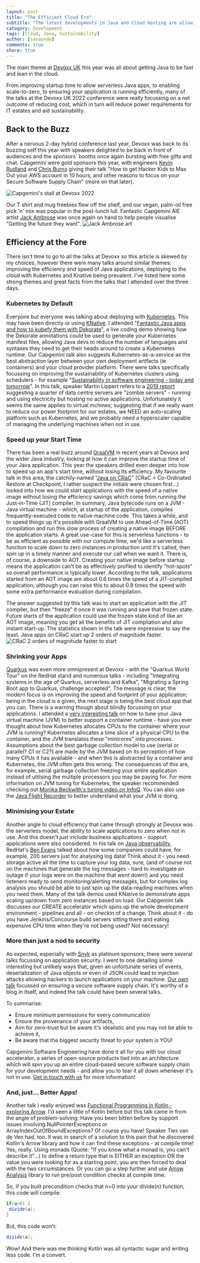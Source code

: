 ```yaml
---
layout: post
title: "The Efficient Cloud Era"
subtitle: "The latest developments in Java and Cloud Hosting are allowing tech teams to make an impact on sustainability"
category: Development
tags: [Cloud, Java, Sustainability]
author: [sasaunde]
comments: true
share: true
---
```


The main theme at [Devoxx UK](https://devoxx.co.uk) this year was all about getting Java to be fast and lean in the cloud.

From improving startup time to allow serverless Java apps, to enabling scale-to-zero, to ensuring your application is running efficiently, many of the talks at the Devoxx UK 2022 conference were really focussing on a net outcome of reducing cost, which in turn will reduce power requirements for IT estates and aid sustainability.

## Back to the Buzz
After a nervous 2-day hybrid conference last year, Devoxx was back to its buzzing self this year with speakers delighted to be back in front of audiences and the sponsors' booths once again bursting with free gifts and chat. Capgemini were gold sponsors this year, with engineers [Kevin Rudland](https://capgemini.github.io/authors/#author-kevin-rudland) and [Chris Burns](https://capgemini.github.io/authors/#author-chris-burns) giving their talk "How to get Hacker Kids to Max Out your AWS account in 10 hours, and other reasons to focus on your Secure Software Supply Chain" (more on that later).

![Capgemini's stall at Devoxx 2022](/images/2022-05-17-the-efficient-cloud-era/stand.jpg)

Our T shirt and mug freebies flew off the shelf, and our vegan, palm-oil free pick 'n' mix was popular in the post-lunch lull. Fantastic Capgemini AIE artist [Jack Ambrose](https://uk.linkedin.com/in/jack-ambrose) was once again on hand to help people visualise "Getting the future they want".
![Jack Ambrose art](/images/2022-05-17-the-efficient-cloud-era/art.jpg)

## Efficiency at the Fore
There isn't time to go to all the talks at Devoxx so this article is skewed by my choices, however there were many talks around similar themes: improving the efficiency and speed of Java applications, deploying to the cloud with Kubernetes and Knative being prevalent. I've listed here some strong themes and great facts from the talks that I attended over the three days.

### Kubernetes by Default
Everyone but everyone was talking about deploying with [Kubernetes](https://kubernetes.io/). This may have been directly or using [KNative](https://knative.dev/). I attended "[Fantastic Java apps and how to kubefy them with Dekorate](https://www.youtube.com/watch?v=1_sJVbabBgk)", a live coding demo showing how the Dekorate annotations could be used to generate your Kubernetes manifest files, allowing Java devs to reduce the number of languages and syntaxes they need to get their heads around to create a Kubernetes runtime. Our Capgemini talk also suggests Kubernetes-as-a-service as the best abstraction layer between your own deployment artifacts (ie containers) and your cloud provider platform. There were talks specifically focussing on improving the sustainability of Kubernetes clusters using schedulers - for example "[Sustainability in software engineering - today and tomorrow](https://www.youtube.com/watch?v=MzaMBfYbvss)". In this talk, speaker Martin Lippert refers to a [2019 report](https://www.anthesisgroup.com/wp-content/uploads/2019/11/Comatose-Servers-Redux-2017.pdf) suggesting a quarter of data centre servers are "zombie servers" - running and using electricity but hosting no active applications. Unfortunately it seems the same applies to virtual mchines; suggesting that if we really want to reduce our power footprint for our estates, we NEED an auto-scaling platform such as Kubernetes, and we probably need a hyperscaler capable of managing the underlying machines when not in use.

### Speed up your Start Time

There has been a real buzz around [GraalVM](https://www.graalvm.org) in recent years at Devoxx and the wider Java industry, looking at how it can improve the startup time of your Java application. This year the speakers drilled even deeper into how to speed up an app's start time, without losing its efficiency. My favourite talk in this area, the catchily-named "[Java on CRaC](https://www.youtube.com/watch?v=0evEs_3yaEI)" (CRaC = Co-Ordinated Restore at Checkpoint, I rather suspect the initials were chosen first...) looked into how we could start applications with the speed of a native image without losing the efficiency savings which come from running the Just-in-Time (JIT) compiler. In summary, Java bytecode runs on a JVM - Java virtual machine - which, at startup of the application, compiles frequently-executed code to native machine code. This takes a while, and to speed things up it's possible with GraalVM to use Ahead-of-Time (AOT) compilation and run this slow process of creating a native image BEFORE the application starts. A great use-case for this is serverless functions - to be as efficient as possible with our compute time, we'd like a serverless function to scale down to zero instances in production until it's called, then spin up in a timely manner and execute our call when we want it. 
There is, of course, a downside to AOT. Creating your native image before startup means the application can't be as effectively profiled to identify "hot-spots" so overall performance is typically lower. According to the talk, applications started from an AOT image are about 0.6 times the speed of a JIT-compiled application; although you can raise this to about 0.8 times the speed with some extra performance evaluation during compilation.

The answer suggested by this talk was to start an application with the JIT compiler, but then "freeze" it once it was running and save that frozen state. Future starts of the application could use the frozen state kind of like an AOT image, meaning you get all the benefits of JIT compliation and also instant start-up. The statistics shown in the talk were impressive to say the least. Java apps on CRaC start up 2 orders of magnitude faster.
![CRaC 2 orders of magnitude faster to start](/images/2022-05-17-the-efficient-cloud-era/slide.jpg)

### Shrinking your Apps

[Quarkus](https://quarkus.io/) was even more omnipresent at Devoxx - with the "Quarkus World Tour" on the RedHat stand and numerous talks - including "Integrating systems in the age of Quarkus, serverless and Kafka", "Migrating a Spring Boot app to Quarkus, challenge accepted". The message is clear, the modern focus is on improving the speed and footprint of your application; being in the cloud is a given, the next stage is being the best cloud app that you can.
There is a warning though about blindly focussing on your applications. I attended a [very interesting talk](https://www.youtube.com/watch?v=q4Fd3_u_kXw) on how to tune your Java virtual machine (JVM) to better support a container runtime - have you ever thought about how Kubernetes allocates CPUs to the container where your JVM is running? Kubernetes allocates a time slice of a physical CPU to the container, and the JVM translates these "minicores" into processes. Assumptions about the best garbage collection model to use (serial or parallel? C1 or C2?) are made by the JVM based on its perception of how many CPUs it has available - and when this is abstracted by a container and Kubernetes, the JVM often gets this wrong. The consequences of this are, for example, serial garbage collection freezing your entire application instead of utilising the multiple processors you may be paying for. For more information on JVM tuning for Kubernetes, the speaker recommended checking out [Monika Beckwith's tuning video on InfoQ](https://www.infoq.com/interviews/beckwith-garbage-collection/). You can also use the [Java Flight Recorder](https://docs.oracle.com/javacomponents/jmc-5-4/jfr-runtime-guide/about.htm#JFRUH170) to better understand what your JVM is doing.

### Minimising your Estate

Another angle to cloud efficiency that came through strongly at Devoxx was the serverless model; the ability to scale applications to zero when not in use. And this doesn't just include business applications - support applications were also considered. In his  talk on [Java observability](https://www.youtube.com/watch?v=SYO-LmA647E), RedHat's [Ben Evans](https://developers.redhat.com/author/ben-evans) talked about how some companies could have, for example, 200 servers just for analysing log data! Think about it - you need storage active all the time to capture your log data, sure, (and of course not on the machines that generate the log messages - hard to investigate an outage if your logs were on the machine that went down!) and you need listeners ready to send monitoring/alerting messages, but for complex log analysis you should be able to just spin up the data-reading machines when you need them.
Many of the talk demos used KNative to demonstrate apps scaling up/down from zero instances based on load. Our Capgemini talk discusses our CREATE accelerator which spins up the whole development environment - pipelines and all - on checkin of a change. Think about it - do you have Jenkins/Concourse build servers sitting there and eating expensive CPU time when they're not being used? Not necessary!

### More than just a nod to security

As expected, especially with [Snyk](https://snyk.io) as platinum sponsors, there were several talks focussing on application security. I went to one detailing some interesting but unlikely ways that, given an unfortunate series of events, deserialization of Java objects or even of JSON could lead to injection attacks allowing hackers to launch applications on your machine. 
[Our own talk](https://www.youtube.com/watch?v=qJfDh00c6fs) focussed on ensuring a secure software supply chain. It's worthy of a blog in itself, and indeed the talk could have been several talks. 

To summarise: 

-  Ensure minimum permissions for every communication 
-  Ensure the provenance of your artifacts, 
-  Aim for zero-trust but be aware it's idealistic and you may not be able to achieve it, 
-  Be aware that the biggest security threat to your system is YOU!

Capgemini Software Engineering have done it all for you with our cloud accelerator, a series of open-source products tied into an architecture which will spin you up an entire cloud-based secure software supply chain for your development needs - and allow you to tear it all down whenever it's not in use. [Get in touch with us](mailto:sarah.saunders@capgemini.com) for more information!

### And, just... Better Apps!

Another talk I really enjoyed was [Functional Programming in Kotlin - exploring Arrow](https://www.youtube.com/watch?v=eFheAErqJzA). I'd seen a little of Kotlin before but this talk came in from the angle of problem-solving: Have you been bitten before by support issues involving NullPointerExceptions or ArrayIndexOutOfBoundExceptions? Of course you have! Speaker Ties van de Ven had, too. It was in search of a solution to this pain that he discovered Kotlin's Arrow library and how it can find these exceptions - at compile time! Yes, really. Using monads (Quote: "If you know what a monad is, you can't describe it"...) to define a return type that is EITHER an exception OR the value you were looking for as a starting point, you are then forced to deal with the two circumstances. Or you can go a step further and use [Arrow Analysis](https://arrow-kt.io/docs/analysis/) library to run pre/post condition checks at compile time. 

So, if you built precondition checks that n>0 into your divide(n) function, this code will compile:
```java 
if(a>0) {
 divide(a);
}
```
But, this code won't:
```java 
divide(a);
```
Wow! And there was me thinking Kotlin was all syntactic sugar and writing less code. I'm a convert.

